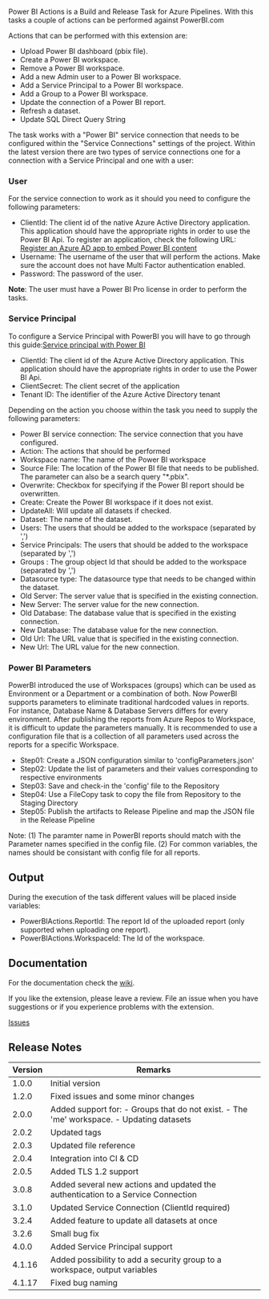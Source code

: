 Power BI Actions is a Build and Release Task for Azure Pipelines. With this tasks a couple of actions can be performed against PowerBI.com

Actions that can be performed with this extension are:
* Upload Power BI dashboard (pbix file).
* Create a Power BI workspace.
* Remove a Power BI workspace.
* Add a new Admin user to a Power BI workspace.
* Add a Service Principal to a Power BI workspace.
* Add a Group to a Power BI workspace.
* Update the connection of a Power BI report.
* Refresh a dataset.
* Update SQL Direct Query String

The task works with a "Power BI" service connection that needs to be configured within the "Service Connections" settings of the project. Within the latest version there are two types of service connections one for a connection with a Service Principal and one with a user:

### User

For the service connection to work as it should you need to configure the following parameters:

* ClientId: The client id of the native Azure Active Directory application. This application should have the appropriate rights in order to use the Power BI Api. To register an application, check the following URL: [Register an Azure AD app to embed Power BI content](https://docs.microsoft.com/en-us/power-bi/developer/register-app)
* Username: The username of the user that will perform the actions. Make sure the account does not have Multi Factor authentication enabled.
* Password: The password of the user.

**Note**: The user must have a Power BI Pro license in order to perform the tasks.

### Service Principal

To configure a Service Principal with PowerBI you will have to go through this guide:[Service principal with Power BI](https://docs.microsoft.com/en-us/power-bi/developer/embed-service-principal)

* ClientId: The client id of the Azure Active Directory application. This application should have the appropriate rights in order to use the Power BI Api.
* ClientSecret: The client secret of the application
* Tenant ID: The identifier of the Azure Active Directory tenant 

Depending on the action you choose within the task you need to supply the following parameters:
* Power BI service connection: The service connection that you have configured.
* Action: The actions that should be performed
* Workspace name: The name of the Power BI workspace
* Source File: The location of the Power BI file that needs to be published. The parameter can also be a search query "*.pbix".
* Overwrite: Checkbox for specifying if the Power BI report should be overwritten.
* Create: Create the Power BI workspace if it does not exist. 
* UpdateAll: Will update all datasets if checked.
* Dataset: The name of the dataset.
* Users: The users that should be added to the workspace (separated by ',')
* Service Principals: The users that should be added to the workspace (separated by ',')
* Groups : The group object Id that should be added to the workspace (separated by ',')
* Datasource type: The datasource type that needs to be changed within the dataset.
* Old Server: The server value that is specified in the existing connection.
* New Server: The server value for the new connection.
* Old Database: The database value that is specified in the existing connection.
* New Database: The database value for the new connection.
* Old Url: The URL value that is specified in the existing connection.
* New Url: The URL value for the new connection.

### Power BI Parameters
 
PowerBI introduced the use of Workspaces (groups) which can be used as Environment or a Department or a combination of both. Now PowerBI supports parameters to eliminate traditional hardcoded values in reports. For instance, Database Name & Database Servers differs for every environment. After publishing the reports from Azure Repos to Workspace, it is difficult to update the parameters manually. It is recommended to use a configuration file that is a collection of all parameters used across the reports for a specific Workspace.
 
* Step01: Create a JSON configuration similar to 'configParameters.json'
* Step02: Update the list of parameters and their values corresponding to respective environments
* Step03: Save and check-in the 'config' file to the Repository
* Step04: Use a FileCopy task to copy the file from Repository to the Staging Directory
* Step05: Publish the artifacts to Release Pipeline and map the JSON file in the Release Pipeline
 
Note:
    (1) The paramter name in PowerBI reports should match with the Parameter names specified in the config file.
    (2) For common variables, the names should be consistant with config file for all reports.
    
## Output

During the execution of the task different values will be placed inside variables:

* PowerBIActions.ReportId: The report Id of the uploaded report (only supported when uploading one report).
* PowerBIActions.WorkspaceId: The Id of the workspace.

## Documentation

For the documentation check the [wiki](https://github.com/MaikvanderGaag/msft-extensions/wiki).

If you like the extension, please leave a review. File an issue when you have suggestions or if you experience problems with the extension.

[Issues](https://github.com/MaikvanderGaag/msft-extensions/issues)

## Release Notes

| Version | Remarks                             |  
|---------|-------------------------------------|
| 1.0.0   | Initial version                     |
| 1.2.0   | Fixed issues and some minor changes |
| 2.0.0   | Added support for: - Groups that do not exist. - The 'me' workspace. - Updating datasets |
| 2.0.2   | Updated tags |
| 2.0.3   | Updated file reference |
| 2.0.4   | Integration into CI & CD |
| 2.0.5   | Added TLS 1.2 support |
| 3.0.8   | Added several new actions and updated the authentication to a Service Connection|
| 3.1.0   | Updated Service Connection (ClientId required)|
| 3.2.4   | Added feature to update all datasets at once|
| 3.2.6   | Small bug fix |
| 4.0.0   | Added Service Principal support  |
| 4.1.16  | Added possibility to add a security group to a workspace, output variables |
| 4.1.17  | Fixed bug naming |
